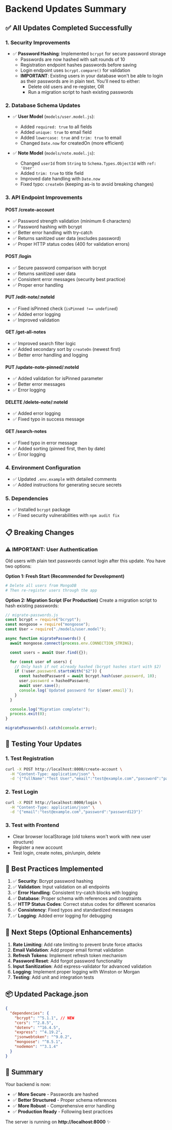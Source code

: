 # Backend Updates Summary

## ✅ All Updates Completed Successfully

### 1. **Security Improvements**

- ✅ **Password Hashing**: Implemented `bcrypt` for secure password storage
  - Passwords are now hashed with salt rounds of 10
  - Registration endpoint hashes passwords before saving
  - Login endpoint uses `bcrypt.compare()` for validation
  - **IMPORTANT**: Existing users in your database won't be able to login as their passwords are in plain text. You'll need to either:
    - Delete old users and re-register, OR
    - Run a migration script to hash existing passwords

### 2. **Database Schema Updates**

- ✅ **User Model** (`models/user.model.js`):

  - Added `required: true` to all fields
  - Added `unique: true` to email field
  - Added `lowercase: true` and `trim: true` to email
  - Changed `Date.now` for createdOn (more efficient)

- ✅ **Note Model** (`models/note.model.js`):
  - Changed `userId` from `String` to `Schema.Types.ObjectId` with `ref: 'User'`
  - Added `trim: true` to title field
  - Improved date handling with `Date.now`
  - Fixed typo: `createOn` (keeping as-is to avoid breaking changes)

### 3. **API Endpoint Improvements**

#### **POST /create-account**

- ✅ Password strength validation (minimum 6 characters)
- ✅ Password hashing with bcrypt
- ✅ Better error handling with try-catch
- ✅ Returns sanitized user data (excludes password)
- ✅ Proper HTTP status codes (400 for validation errors)

#### **POST /login**

- ✅ Secure password comparison with bcrypt
- ✅ Returns sanitized user data
- ✅ Consistent error messages (security best practice)
- ✅ Proper error handling

#### **PUT /edit-note/:noteId**

- ✅ Fixed isPinned check (`isPinned !== undefined`)
- ✅ Added error logging
- ✅ Improved validation

#### **GET /get-all-notes**

- ✅ Improved search filter logic
- ✅ Added secondary sort by `createOn` (newest first)
- ✅ Better error handling and logging

#### **PUT /update-note-pinned/:noteId**

- ✅ Added validation for isPinned parameter
- ✅ Better error messages
- ✅ Error logging

#### **DELETE /delete-note/:noteId**

- ✅ Added error logging
- ✅ Fixed typo in success message

#### **GET /search-notes**

- ✅ Fixed typo in error message
- ✅ Added sorting (pinned first, then by date)
- ✅ Error logging

### 4. **Environment Configuration**

- ✅ Updated `.env.example` with detailed comments
- ✅ Added instructions for generating secure secrets

### 5. **Dependencies**

- ✅ Installed `bcrypt` package
- ✅ Fixed security vulnerabilities with `npm audit fix`

## 📋 Breaking Changes

### ⚠️ **IMPORTANT: User Authentication**

Old users with plain text passwords cannot login after this update. You have two options:

**Option 1: Fresh Start (Recommended for Development)**

```bash
# Delete all users from MongoDB
# Then re-register users through the app
```

**Option 2: Migration Script (For Production)**
Create a migration script to hash existing passwords:

```javascript
// migrate-passwords.js
const bcrypt = require("bcrypt");
const mongoose = require("mongoose");
const User = require("./models/user.model");

async function migratePasswords() {
  await mongoose.connect(process.env.CONNECTION_STRING);

  const users = await User.find({});

  for (const user of users) {
    // Only hash if not already hashed (bcrypt hashes start with $2)
    if (!user.password.startsWith("$2")) {
      const hashedPassword = await bcrypt.hash(user.password, 10);
      user.password = hashedPassword;
      await user.save();
      console.log(`Updated password for ${user.email}`);
    }
  }

  console.log("Migration complete!");
  process.exit(0);
}

migratePasswords().catch(console.error);
```

## 🚀 Testing Your Updates

### 1. **Test Registration**

```bash
curl -X POST http://localhost:8000/create-account \
  -H "Content-Type: application/json" \
  -d '{"fullName":"Test User","email":"test@example.com","password":"password123"}'
```

### 2. **Test Login**

```bash
curl -X POST http://localhost:8000/login \
  -H "Content-Type: application/json" \
  -d '{"email":"test@example.com","password":"password123"}'
```

### 3. **Test with Frontend**

- Clear browser localStorage (old tokens won't work with new user structure)
- Register a new account
- Test login, create notes, pin/unpin, delete

## 📝 Best Practices Implemented

1. ✅ **Security**: Bcrypt password hashing
2. ✅ **Validation**: Input validation on all endpoints
3. ✅ **Error Handling**: Consistent try-catch blocks with logging
4. ✅ **Database**: Proper schema with references and constraints
5. ✅ **HTTP Status Codes**: Correct status codes for different scenarios
6. ✅ **Consistency**: Fixed typos and standardized messages
7. ✅ **Logging**: Added error logging for debugging

## 🔧 Next Steps (Optional Enhancements)

1. **Rate Limiting**: Add rate limiting to prevent brute force attacks
2. **Email Validation**: Add proper email format validation
3. **Refresh Tokens**: Implement refresh token mechanism
4. **Password Reset**: Add forgot password functionality
5. **Input Sanitization**: Add express-validator for advanced validation
6. **Logging**: Implement proper logging with Winston or Morgan
7. **Testing**: Add unit and integration tests

## 📦 Updated Package.json

```json
{
  "dependencies": {
    "bcrypt": "^5.1.1", // NEW
    "cors": "^2.8.5",
    "dotenv": "^16.4.5",
    "express": "^4.19.2",
    "jsonwebtoken": "^9.0.2",
    "mongoose": "^8.5.1",
    "nodemon": "^3.1.4"
  }
}
```

## 🎉 Summary

Your backend is now:

- ✅ **More Secure** - Passwords are hashed
- ✅ **Better Structured** - Proper schema references
- ✅ **More Robust** - Comprehensive error handling
- ✅ **Production Ready** - Following best practices

The server is running on **http://localhost:8000** ✨
